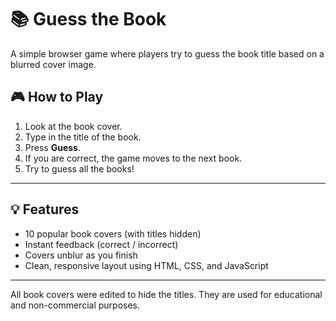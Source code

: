 # 📚 Guess the Book

A simple browser game where players try to guess the book title based on a blurred cover image.

## 🎮 How to Play

1. Look at the book cover.
2. Type in the title of the book.
3. Press **Guess**.
4. If you are correct, the game moves to the next book.
5. Try to guess all the books!

---

## 💡 Features

- 10 popular book covers (with titles hidden)
- Instant feedback (correct / incorrect)
- Covers unblur as you finish
- Clean, responsive layout using HTML, CSS, and JavaScript

---

All book covers were edited to hide the titles. They are used for educational and non-commercial purposes.

